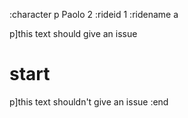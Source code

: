 :character p Paolo 2
:rideid 1
:ridename a

p]this text should give an issue

# start

p]this text shouldn't give an issue
:end
